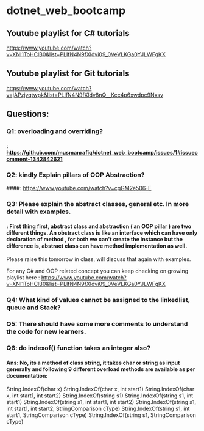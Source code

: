 # dotnet_web_bootcamp

## Youtube playlist for C# tutorials
https://www.youtube.com/watch?v=XNI1ToHClB0&list=PLlfN4N9fXldvi09_0VeVLKGa0YJLWFgKX

## Youtube playlist for Git tutorials
https://www.youtube.com/watch?v=jAPzjyqtwpk&list=PLlfN4N9fXldv8nQ__Kcc4p6xwdpc9Nxsv

## Questions:

### Q1: overloading and overriding?
#### : https://github.com/musmanrafiq/dotnet_web_bootcamp/issues/1#issuecomment-1342842621

### Q2: kindly Explain pillars of OOP Abstraction?
####: https://www.youtube.com/watch?v=cgGM2e506-E

### Q3: Please explain the abstract classes, general etc. In more detail with examples.
#### : First thing first, abstract class and abstraction ( an OOP pillar ) are two different things. An obstract class is like an interface which can have only declaration of method , for both we can't create the instance but the difference is, abstract class can have method implementation as well.

Please raise this tomorrow in class, will discuss that again with examples.

For any C# and OOP related concept you can keep checking on growing playlist here : https://www.youtube.com/watch?v=XNI1ToHClB0&list=PLlfN4N9fXldvi09_0VeVLKGa0YJLWFgKX

### Q4: What kind of values cannot be assigned to the linkedlist, queue and Stack?
### Q5: There should have some more comments to understand the code for new learners.
### Q6: do indexof() function takes an integer also?
#### Ans: No, its a method of class string, it takes char or string as input generally and following 9 different overload methods are available as per documentation:

String.IndexOf(char x)
String.IndexOf(char x, int start1)
String.IndexOf(char x, int start1, int start2)
String.IndexOf(string s1)
String.IndexOf(string s1, int start1)
String.IndexOf(string s1, int start1, int start2)
String.IndexOf(string s1, int start1, int start2, StringComparison cType)
String.IndexOf(string s1, int start1, StringComparison cType)
String.IndexOf(string s1, StringComparison cType)



